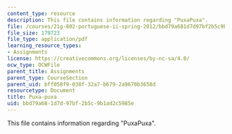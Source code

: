 ```yaml
---
content_type: resource
description: This file contains information regarding "PuxaPuxa".
file: /courses/21g-802-portuguese-ii-spring-2012/bbd79a681d7d97bf2b5c9b1ad2c5985e_MIT21G_802S12_Puxa_Puxa.pdf
file_size: 179723
file_type: application/pdf
learning_resource_types:
- Assignments
license: https://creativecommons.org/licenses/by-nc-sa/4.0/
ocw_type: OCWFile
parent_title: Assignments
parent_type: CourseSection
parent_uid: bff058f9-038f-32a7-b679-2a9670b3658d
resourcetype: Document
title: Puxa-puxa
uid: bbd79a68-1d7d-97bf-2b5c-9b1ad2c5985e
---
```

This file contains information regarding "PuxaPuxa".